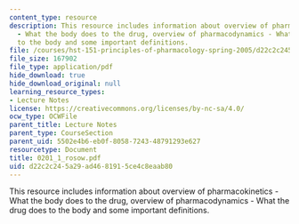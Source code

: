 ```yaml
---
content_type: resource
description: This resource includes information about overview of pharmacokinetics
  - What the body does to the drug, overview of pharmacodynamics - What the drug does
  to the body and some important definitions.
file: /courses/hst-151-principles-of-pharmacology-spring-2005/d22c2c245a29ad4681915ce4c8eaab80_0201_1_rosow.pdf
file_size: 167902
file_type: application/pdf
hide_download: true
hide_download_original: null
learning_resource_types:
- Lecture Notes
license: https://creativecommons.org/licenses/by-nc-sa/4.0/
ocw_type: OCWFile
parent_title: Lecture Notes
parent_type: CourseSection
parent_uid: 5502e4b6-eb0f-8058-7243-48791293e627
resourcetype: Document
title: 0201_1_rosow.pdf
uid: d22c2c24-5a29-ad46-8191-5ce4c8eaab80
---
```

This resource includes information about overview of pharmacokinetics - What the body does to the drug, overview of pharmacodynamics - What the drug does to the body and some important definitions.